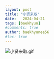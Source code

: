 ```yaml
---
layout: post
title: "小贤来取"
date:   2024-04-21
tags: [baekhyun]
#comments: true
author: baekhyunee56
#toc: true
---
```



![小贤来取.gif](https://s2.loli.net/2023/06/21/CNum2QKYyHV8qJR.gif)
